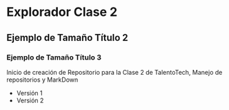 # Explorador Clase 2
## Ejemplo de Tamaño Título 2
### Ejemplo de Tamaño Título 3
Inicio de creación de Repositorio para la Clase 2 de TalentoTech, Manejo de repositorios y MarkDown
- Versión 1
- Versión 2
